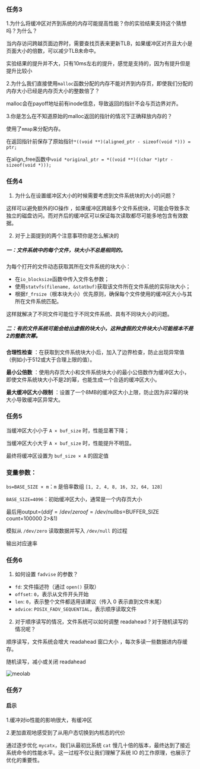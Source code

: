 ### 任务3

1.为什么将缓冲区对齐到系统的内存可能提高性能？你的实验结果支持这个猜想吗？为什么？

当内存访问跨越页面边界时，需要查找页表来更新TLB，如果缓冲区对齐且大小是页面大小的倍数，可以减少TLB未命中。

实验结果的提升并不大，只有10ms左右的提升，感觉是支持的，因为有提升但是提升比较小

2.为什么我们直接使用`malloc`函数分配的内存不能对齐到内存页，即使我们分配的内存大小已经是内存页大小的整数倍了？

malloc会在payoff地址前有inode信息，导致返回的指针不会与页边界对齐。

3.你是怎么在不知道原始的malloc返回的指针的情况下正确释放内存的？

使用了`mmap`来分配内存。

在返回指针前保存了原始指针```*((void **)(aligned_ptr - sizeof(void *))) = ptr;```

在align_free函数中```void *original_ptr = *((void **)((char *)ptr - sizeof(void *)));```

### 任务4

1. 为什么在设置缓冲区大小的时候需要考虑到文件系统块的大小的问题？

这样可以避免额外的IO操作 ，如果缓冲区跨越多个文件系统块，可能会导致多次独立的磁盘访问。而对齐后的缓冲区可以保证每次读取都尽可能多地包含有效数据。

2. 对于上面提到的两个注意事项你是怎么解决的

##### 一：文件系统中的每个文件，块大小不总是相同的。

为每个打开的文件动态获取其所在文件系统的块大小：

- 在`io_blocksize`函数中传入文件名参数；
- 使用`statvfs(filename, &statbuf)`获取该文件所在文件系统的实际块大小；
- 根据`f_frsize`（根本块大小）优先原则，确保每个文件使用的缓冲区大小与其所在文件系统匹配。

这样就解决了不同文件可能位于不同文件系统、具有不同块大小的问题。

##### 二：有的文件系统可能会给出虚假的块大小，这种虚假的文件块大小可能根本不是2的整数次幂。

**合理性检查** ：在获取到文件系统块大小后，加入了边界检查，防止出现异常值（例如小于512或大于合理上限的值）。

**最小公倍数** ：使用内存页大小和文件系统块大小的最小公倍数作为缓冲区大小，即使文件系统块大小不是2的幂，也能生成一个合适的缓冲区大小。

**最大缓冲区大小限制** ：设置了一个8MB的缓冲区大小上限，防止因为非2幂的块大小导致缓冲区异常大。

### 任务5

当缓冲区大小小于 `A × buf_size` 时，性能显著下降；

当缓冲区大小大于 `A × buf_size` 时，性能提升不明显。

最终将缓冲区设置为 `buf_size × A` 的固定值

### 变量参数：

`bs=BASE_SIZE × m`：`m` 是倍率数组 `[1, 2, 4, 8, 16, 32, 64, 128]`

`BASE_SIZE=4096`：初始缓冲区大小，通常是一个内存页大小

最后用output=$(dd if=/dev/zero of=/dev/null bs=$BUFFER_SIZE count=100000 2>&1)

模拟从 `/dev/zero` 读取数据并写入 `/dev/null` 的过程

输出对应速率

### 任务6

1. 如何设置 `fadvise` 的参数？

- `fd`: 文件描述符（通过 `open()` 获取）
- `offset`: `0`，表示从文件开头开始
- `len`: `0`，表示整个文件都适用该建议（传入 0 表示直到文件末尾）
- `advice`: `POSIX_FADV_SEQUENTIAL`，表示顺序读取文件

2. 对于顺序读写的情况，文件系统可以如何调整 readahead？对于随机读写的情况呢？

 顺序读写，文件系统会增大 readahead 窗口大小 ，每次多读一些数据进内存缓存。

 随机读写，减小或关闭 readahead 





![meolab](C:\Users\Lenovo\Desktop\meolab.png)

### 任务7

#### 启示

1.缓冲对io性能的影响很大，有缓冲区

2.更加直观地感受到了从用户态切换到内核态的代价

通过逐步优化 `mycatx`，我们从最初比系统 `cat` 慢几十倍的版本，最终达到了接近系统命令的性能水平。这一过程不仅让我们理解了系统 IO 的工作原理，也展示了优化的重要性。